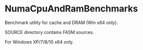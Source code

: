 # NumaCpuAndRamBenchmarks
Benchmark utility for cache and DRAM (Win x64 only).

SOURCE directory contains FASM sources.

For Windows XP/7/8/10 x64 only.








